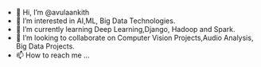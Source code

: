 - 👋 Hi, I’m @avulaankith
- 👀 I’m interested in AI,ML, Big Data Technologies.
- 🌱 I’m currently learning Deep Learning,Django, Hadoop and Spark.
- 💞️ I’m looking to collaborate on Computer Vision Projects,Audio Analysis, Big Data Projects.
- 📫 How to reach me ...

<!---
avulaankith/avulaankith is a ✨ special ✨ repository because its `README.md` (this file) appears on your GitHub profile.
You can click the Preview link to take a look at your changes.
--->
